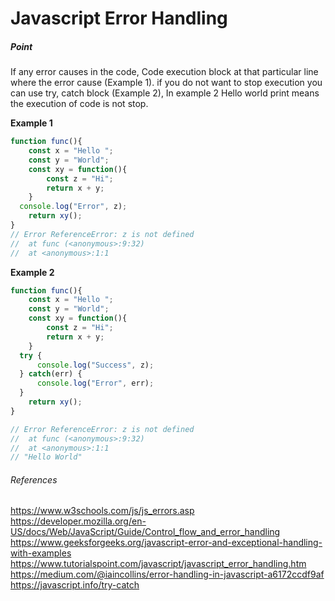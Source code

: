 # Javascript Error Handling




##### Point
If any error causes in the code, Code execution block at that particular line where the error cause (Example 1). if you do not want to stop execution you can use try, catch block (Example 2), In example 2 Hello world print means the execution of code is not stop.

**Example 1**
```javascript
function func(){
	const x = "Hello ";
	const y = "World";
	const xy = function(){
		const z = "Hi";
		return x + y;
	}
  console.log("Error", z);
	return xy();
}
// Error ReferenceError: z is not defined
//  at func (<anonymous>:9:32)
//  at <anonymous>:1:1
```

**Example 2**
```javascript
function func(){
	const x = "Hello ";
	const y = "World";
	const xy = function(){
		const z = "Hi";
		return x + y;
	}
  try {
      console.log("Success", z);
  } catch(err) {
      console.log("Error", err);
  }
	return xy();
}

// Error ReferenceError: z is not defined
//  at func (<anonymous>:9:32)
//  at <anonymous>:1:1
// "Hello World"
```

###### References 
https://www.w3schools.com/js/js_errors.asp
https://developer.mozilla.org/en-US/docs/Web/JavaScript/Guide/Control_flow_and_error_handling
https://www.geeksforgeeks.org/javascript-error-and-exceptional-handling-with-examples
https://www.tutorialspoint.com/javascript/javascript_error_handling.htm
https://medium.com/@iaincollins/error-handling-in-javascript-a6172ccdf9af
https://javascript.info/try-catch
